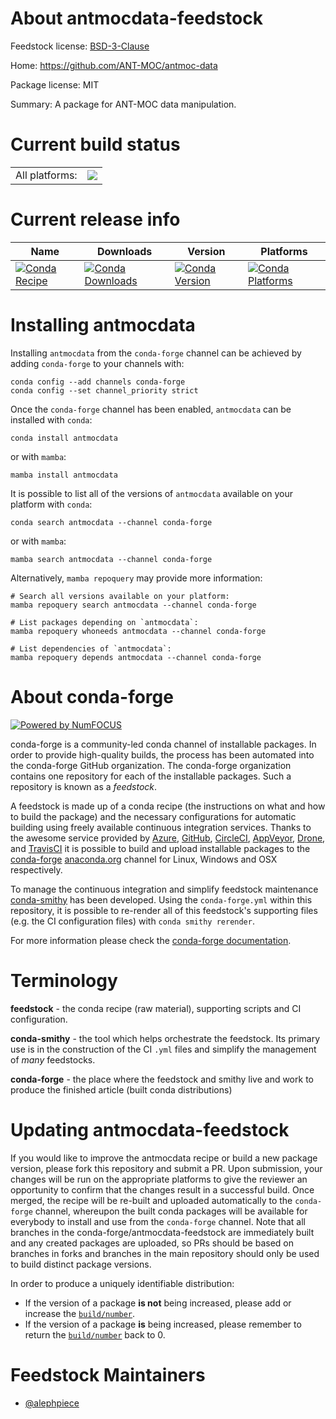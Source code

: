 About antmocdata-feedstock
==========================

Feedstock license: [BSD-3-Clause](https://github.com/conda-forge/antmocdata-feedstock/blob/main/LICENSE.txt)

Home: https://github.com/ANT-MOC/antmoc-data

Package license: MIT

Summary: A package for ANT-MOC data manipulation.

Current build status
====================


<table><tr><td>All platforms:</td>
    <td>
      <a href="https://dev.azure.com/conda-forge/feedstock-builds/_build/latest?definitionId=22014&branchName=main">
        <img src="https://dev.azure.com/conda-forge/feedstock-builds/_apis/build/status/antmocdata-feedstock?branchName=main">
      </a>
    </td>
  </tr>
</table>

Current release info
====================

| Name | Downloads | Version | Platforms |
| --- | --- | --- | --- |
| [![Conda Recipe](https://img.shields.io/badge/recipe-antmocdata-green.svg)](https://anaconda.org/conda-forge/antmocdata) | [![Conda Downloads](https://img.shields.io/conda/dn/conda-forge/antmocdata.svg)](https://anaconda.org/conda-forge/antmocdata) | [![Conda Version](https://img.shields.io/conda/vn/conda-forge/antmocdata.svg)](https://anaconda.org/conda-forge/antmocdata) | [![Conda Platforms](https://img.shields.io/conda/pn/conda-forge/antmocdata.svg)](https://anaconda.org/conda-forge/antmocdata) |

Installing antmocdata
=====================

Installing `antmocdata` from the `conda-forge` channel can be achieved by adding `conda-forge` to your channels with:

```
conda config --add channels conda-forge
conda config --set channel_priority strict
```

Once the `conda-forge` channel has been enabled, `antmocdata` can be installed with `conda`:

```
conda install antmocdata
```

or with `mamba`:

```
mamba install antmocdata
```

It is possible to list all of the versions of `antmocdata` available on your platform with `conda`:

```
conda search antmocdata --channel conda-forge
```

or with `mamba`:

```
mamba search antmocdata --channel conda-forge
```

Alternatively, `mamba repoquery` may provide more information:

```
# Search all versions available on your platform:
mamba repoquery search antmocdata --channel conda-forge

# List packages depending on `antmocdata`:
mamba repoquery whoneeds antmocdata --channel conda-forge

# List dependencies of `antmocdata`:
mamba repoquery depends antmocdata --channel conda-forge
```


About conda-forge
=================

[![Powered by
NumFOCUS](https://img.shields.io/badge/powered%20by-NumFOCUS-orange.svg?style=flat&colorA=E1523D&colorB=007D8A)](https://numfocus.org)

conda-forge is a community-led conda channel of installable packages.
In order to provide high-quality builds, the process has been automated into the
conda-forge GitHub organization. The conda-forge organization contains one repository
for each of the installable packages. Such a repository is known as a *feedstock*.

A feedstock is made up of a conda recipe (the instructions on what and how to build
the package) and the necessary configurations for automatic building using freely
available continuous integration services. Thanks to the awesome service provided by
[Azure](https://azure.microsoft.com/en-us/services/devops/), [GitHub](https://github.com/),
[CircleCI](https://circleci.com/), [AppVeyor](https://www.appveyor.com/),
[Drone](https://cloud.drone.io/welcome), and [TravisCI](https://travis-ci.com/)
it is possible to build and upload installable packages to the
[conda-forge](https://anaconda.org/conda-forge) [anaconda.org](https://anaconda.org/)
channel for Linux, Windows and OSX respectively.

To manage the continuous integration and simplify feedstock maintenance
[conda-smithy](https://github.com/conda-forge/conda-smithy) has been developed.
Using the ``conda-forge.yml`` within this repository, it is possible to re-render all of
this feedstock's supporting files (e.g. the CI configuration files) with ``conda smithy rerender``.

For more information please check the [conda-forge documentation](https://conda-forge.org/docs/).

Terminology
===========

**feedstock** - the conda recipe (raw material), supporting scripts and CI configuration.

**conda-smithy** - the tool which helps orchestrate the feedstock.
                   Its primary use is in the construction of the CI ``.yml`` files
                   and simplify the management of *many* feedstocks.

**conda-forge** - the place where the feedstock and smithy live and work to
                  produce the finished article (built conda distributions)


Updating antmocdata-feedstock
=============================

If you would like to improve the antmocdata recipe or build a new
package version, please fork this repository and submit a PR. Upon submission,
your changes will be run on the appropriate platforms to give the reviewer an
opportunity to confirm that the changes result in a successful build. Once
merged, the recipe will be re-built and uploaded automatically to the
`conda-forge` channel, whereupon the built conda packages will be available for
everybody to install and use from the `conda-forge` channel.
Note that all branches in the conda-forge/antmocdata-feedstock are
immediately built and any created packages are uploaded, so PRs should be based
on branches in forks and branches in the main repository should only be used to
build distinct package versions.

In order to produce a uniquely identifiable distribution:
 * If the version of a package **is not** being increased, please add or increase
   the [``build/number``](https://docs.conda.io/projects/conda-build/en/latest/resources/define-metadata.html#build-number-and-string).
 * If the version of a package **is** being increased, please remember to return
   the [``build/number``](https://docs.conda.io/projects/conda-build/en/latest/resources/define-metadata.html#build-number-and-string)
   back to 0.

Feedstock Maintainers
=====================

* [@alephpiece](https://github.com/alephpiece/)

